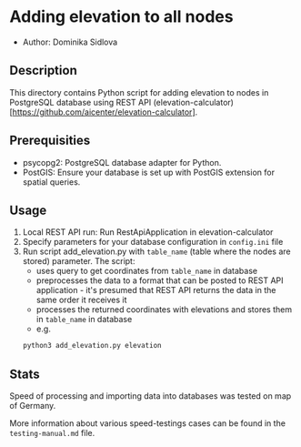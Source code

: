 # Adding elevation to all nodes

* Author: Dominika Sidlova

## Description
This directory contains Python script for adding elevation to nodes in PostgreSQL database using REST API (elevation-calculator)[https://github.com/aicenter/elevation-calculator].

## Prerequisities
- psycopg2: PostgreSQL database adapter for Python.
- PostGIS: Ensure your database is set up with PostGIS extension for spatial queries.

## Usage

1. Local REST API run: Run RestApiApplication in elevation-calculator
2. Specify parameters for your database configuration in `config.ini` file
3. Run script add_elevation.py with `table_name` (table where the nodes are stored) parameter. The script:
    - uses query to get coordinates from `table_name` in database
    - preprocesses the data to a format that can be posted to REST API application - it's presumed that REST API returns the data in the same order it receives it
    - processes the returned coordinates with elevations and stores them in `table_name` in database
    - e.g. 
    ```bash
    python3 add_elevation.py elevation
    ```

## Stats
Speed of processing and importing data into databases was tested on map of Germany.

More information about various speed-testings cases can be found in the `testing-manual.md` file.
